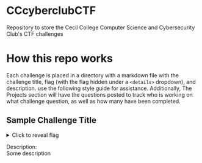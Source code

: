 # CCcyberclubCTF
Repository to store the Cecil College Computer Science and Cybersecurity Club's CTF challenges

# How this repo works
Each challenge is placed in a directory with a markdown file with the challenge title, flag (with the flag hidden under a ```<details>``` dropdown), and description. use the following style guide for assistance. Additionally, The Projects section will have the questions posted to track who is working on what challenge question, as well as how many have been completed.

## Sample Challenge Title

<details>
  <summary>Click to reveal flag</summary>
  
  Flag: CTF(Example_Flag)
  
</details>

Description:<br> 
Some description
